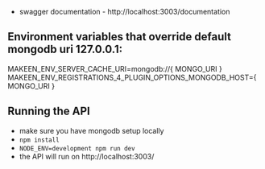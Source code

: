 - swagger documentation - http://localhost:3003/documentation

Environment variables that override default mongodb uri 127.0.0.1:
----------------
MAKEEN_ENV_SERVER_CACHE_URI=mongodb://{ MONGO_URI }
MAKEEN_ENV_REGISTRATIONS_4_PLUGIN_OPTIONS_MONGODB_HOST={ MONGO_URI }

Running the API
----------------
- make sure you have mongodb setup locally
- `npm install`
- `NODE_ENV=development npm run dev`
- the API will run on http://localhost:3003/


